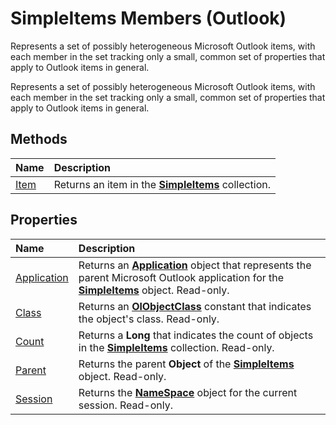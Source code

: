 
# SimpleItems Members (Outlook)
Represents a set of possibly heterogeneous Microsoft Outlook items, with each member in the set tracking only a small, common set of properties that apply to Outlook items in general.

Represents a set of possibly heterogeneous Microsoft Outlook items, with each member in the set tracking only a small, common set of properties that apply to Outlook items in general.


## Methods



|**Name**|**Description**|
|:-----|:-----|
|[Item](0b56d8a7-2bf5-a2e2-a269-b2d7377d2901.md)|Returns an item in the  **[SimpleItems](b929ae28-fe5f-607e-37b5-ed6a304d4896.md)** collection.|

## Properties



|**Name**|**Description**|
|:-----|:-----|
|[Application](f97f64ff-24d8-c72b-cde1-146155b29909.md)|Returns an  **[Application](797003e7-ecd1-eccb-eaaf-32d6ddde8348.md)** object that represents the parent Microsoft Outlook application for the **[SimpleItems](b929ae28-fe5f-607e-37b5-ed6a304d4896.md)** object. Read-only.|
|[Class](80b27d14-49e4-bdba-b1ea-57263dfef680.md)|Returns an  **[OlObjectClass](33d724b3-df3c-2a7f-a80f-93b66d96f588.md)** constant that indicates the object's class. Read-only.|
|[Count](2656676b-ee82-aad0-21b9-8ca963cb57d2.md)|Returns a  **Long** that indicates the count of objects in the **[SimpleItems](b929ae28-fe5f-607e-37b5-ed6a304d4896.md)** collection. Read-only.|
|[Parent](0b60197b-5384-a3c2-624c-3506dd0a4b6a.md)|Returns the parent  **Object** of the **[SimpleItems](b929ae28-fe5f-607e-37b5-ed6a304d4896.md)** object. Read-only.|
|[Session](5445d76f-658c-babf-87cf-44efd75a208a.md)|Returns the  **[NameSpace](f0dcaa19-07f5-5d42-a3bf-2e42b7885644.md)** object for the current session. Read-only.|

